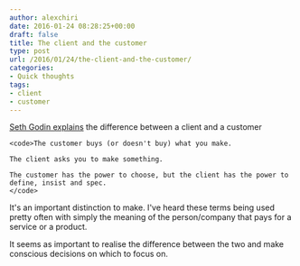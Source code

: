 ```yaml
---
author: alexchiri
date: 2016-01-24 08:28:25+00:00
draft: false
title: The client and the customer
type: post
url: /2016/01/24/the-client-and-the-customer/
categories:
- Quick thoughts
tags:
- client
- customer
---
```


[Seth Godin explains](http://sethgodin.typepad.com/seths_blog/2013/07/clients-vs-customers.html) the difference between a client and a customer

    
    <code>The customer buys (or doesn't buy) what you make.
    
    The client asks you to make something.
    
    The customer has the power to choose, but the client has the power to define, insist and spec.
    </code>


It's an important distinction to make. I've heard these terms being used pretty often with simply the meaning of the person/company that pays for a service or a product.

It seems as important to realise the difference between the two and make conscious decisions on which to focus on.
